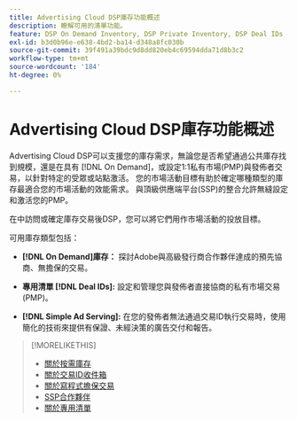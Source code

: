```yaml
---
title: Advertising Cloud DSP庫存功能概述
description: 瞭解可用的清單功能。
feature: DSP On Demand Inventory, DSP Private Inventory, DSP Deal IDs
exl-id: b3d0b96e-e638-4bd2-ba14-d348a8fc030b
source-git-commit: 39f491a39bdc9d8dd820eb4c69594dda71d8b3c2
workflow-type: tm+mt
source-wordcount: '184'
ht-degree: 0%

---
```


# Advertising Cloud DSP庫存功能概述

Advertising Cloud DSP可以支援您的庫存需求，無論您是否希望通過公共庫存找到規模，還是在具有 [!DNL On Demand]，或設定1:1私有市場(PMP)與發佈者交易，以針對特定的受眾或站點激活。 您的市場活動目標有助於確定哪種類型的庫存最適合您的市場活動的效能需求。 與頂級供應端平台(SSP)的整合允許無縫設定和激活您的PMP。

在中訪問或確定庫存交易後DSP，您可以將它們用作市場活動的投放目標。

可用庫存類型包括：

* **[!DNL On Demand]庫存：** 探討Adobe與高級發行商合作夥伴達成的預先協商、無擔保的交易。

* **專用清單 [!DNL Deal IDs]:** 設定和管理您與發佈者直接協商的私有市場交易(PMP)。

* **[!DNL Simple Ad Serving]:** 在您的發佈者無法通過交易ID執行交易時，使用簡化的技術來提供有保證、未經決策的廣告交付和報告。

>[!MORELIKETHIS]
>
>* [關於按需庫存](on-demand-inventory-about.md)
>* [關於交易ID收件箱](deal-id-inbox-about.md)
>* [關於寫程式擔保交易](programmatic-guaranteed-about.md)
>* [SSP合作夥伴](ssp-partners.md)
>* [關於專用清單](private-inventory-about.md)

